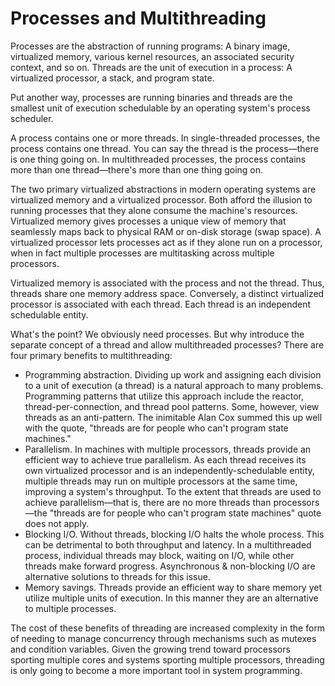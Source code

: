 # Processes and Multithreading

Processes are the abstraction of running programs: A binary image, virtualized memory, various kernel resources, an associated security context, and so on. Threads are the unit of execution in a process: A virtualized processor, a stack, and program state.

Put another way, processes are running binaries and threads are the smallest unit of execution schedulable by an operating system's process scheduler.

A process contains one or more threads. In single-threaded processes, the process contains one thread. You can say the thread is the process—there is one thing going on. In multithreaded processes, the process contains more than one thread—there's more than one thing going on.

The two primary virtualized abstractions in modern operating systems are virtualized memory and a virtualized processor. Both afford the illusion to running processes that they alone consume the machine's resources. Virtualized memory gives processes a unique view of memory that seamlessly maps back to physical RAM or on-disk storage (swap space). A virtualized processor lets processes act as if they alone run on a processor, when in fact multiple processes are multitasking across multiple processors.

Virtualized memory is associated with the process and not the thread. Thus, threads share one memory address space. Conversely, a distinct virtualized processor is associated with each thread. Each thread is an independent schedulable entity.

What's the point? We obviously need processes. But why introduce the separate concept of a thread and allow multithreaded processes? There are four primary benefits to multithreading:

* Programming abstraction. Dividing up work and assigning each division to a unit of execution (a thread) is a natural approach to many problems. Programming patterns that utilize this approach include the reactor, thread-per-connection, and thread pool patterns. Some, however, view threads as an anti-pattern. The inimitable Alan Cox summed this up well with the quote, "threads are for people who can't program state machines."
* Parallelism. In machines with multiple processors, threads provide an efficient way to achieve true parallelism. As each thread receives its own virtualized processor and is an independently-schedulable entity, multiple threads may run on multiple processors at the same time, improving a system's throughput. To the extent that threads are used to achieve parallelism—that is, there are no more threads than processors—the "threads are for people who can't program state machines" quote does not apply.
* Blocking I/O. Without threads, blocking I/O halts the whole process. This can be detrimental to both throughput and latency. In a multithreaded process, individual threads may block, waiting on I/O, while other threads make forward progress. Asynchronous & non-blocking I/O are alternative solutions to threads for this issue.
* Memory savings. Threads provide an efficient way to share memory yet utilize multiple units of execution. In this manner they are an alternative to multiple processes.

The cost of these benefits of threading are increased complexity in the form of needing to manage concurrency through mechanisms such as mutexes and condition variables. Given the growing trend toward processors sporting multiple cores and systems sporting multiple processors, threading is only going to become a more important tool in system programming.
